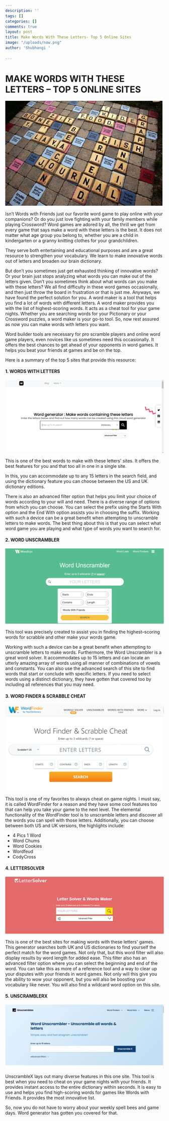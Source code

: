 ```yaml
---
description: ''
tags: []
categories: []
comments: true
layout: post
title: Make Words With These Letters- Top 5 Online Sites
image: "/uploads/now.png"
author: 'Shubhangi '

---
```

# **MAKE WORDS WITH THESE LETTERS – TOP 5 ONLINE SITES**

![](/uploads/lawn-scrabble_-a-game-you-can-make-then-play.jpg)

Isn’t Words with Friends just our favorite word game to play online with your companions? Or do you just love fighting with your family members while playing Crossword? Word games are adored by all, the thrill we get from every game that says make a word with these letters is the best. It does not matter what age group you belong to, whether you are a child in kindergarten or a granny knitting clothes for your grandchildren.

They serve both entertaining and educational purposes and are a great resource to strengthen your vocabulary. We learn to make innovative words out of letters and broaden our brain dictionary.

But don’t you sometimes just get exhausted thinking of innovative words? Or your brain just stops analyzing what words you can make out of the letters given. Don’t you sometimes think about what words can you make with these letters? We all find difficulty in these word games occasionally, and then just throw the board in frustration or that is just me. Anyways, we have found the perfect solution for you. A word maker is a tool that helps you find a lot of words with different letters. A word maker provides you with the list of highest-scoring words. It acts as a cheat tool for your game nights. Whether you are searching words for your Pictionary or your Crossword puzzles, a word maker is your go-to tool. So, now rest assured as now you can make words with letters you want.

Word builder tools are necessary for pro scramble players and online word game players, even novices like us sometimes need this occasionally. It offers the best chances to get ahead of your opponents in word games. It helps you beat your friends at games and be on the top.

Here is a summary of the top 5 sites that provide this resource:

#### **1. WORDS WITH LETTERS**

![](/uploads/ss2.png)

This is one of the best words to make with these letters' sites. It offers the best features for you and that too all in one in a single site.

In this, you can accommodate up to any 15 letters in the search field, and using the dictionary feature you can choose between the US and UK dictionary editions.

There is also an advanced filter option that helps you limit your choice of words according to your will and need. There is a diverse range of options from which you can choose. You can select the prefix using the Starts With option and the End With option assists you in choosing the suffix. Working with such a device can be a great benefit when attempting to unscramble letters to make words. The best thing about this is that you can select what word game you are playing and what type of words you want to search for.

#### **2. WORD UNSCRAMBLER**

![](/uploads/ss8.png)

This tool was precisely created to assist you in finding the highest–scoring words for scrabble and other make your words game.

Working with such a device can be a great benefit when attempting to unscramble letters to make words. Furthermore, the Word Unscrambler is a great word solver. It accommodates up to 15 letters and can locate an utterly amazing array of words using all manner of combinations of vowels and constants. You can also use the advanced search of this site to find words that start or conclude with specific letters. If you need to select words using a distinct dictionary, they have gotten that covered too by including all references that you may need.

#### **3. WORD FINDER & SCRABBLE CHEAT**

![](/uploads/ss9.png)

This tool is one of my favorites to always cheat on game nights. I must say, it is called WordFinder for a reason and they have some cool features too that can help you take your game to the next level. The elemental functionality of the WordFinder tool is to unscramble letters and discover all the words you can spell with those letters. Additionally, you can choose between both US and UK versions, the highlights include:

* 4 Pics 1 Word
* Word Chums
* Word Cookies
* Wordfeud
* CodyCross

#### **4. LETTERSOLVER**

![](/uploads/ss10-min.png)

This is one of the best sites for making words with these letters' games. This generator searches both UK and US dictionaries to find yourself the perfect match for the word games. Not only that, but this word filter will also display results by word length for added ease. This filter also has an advanced filter option where you can select the beginning and end of the word. You can take this as more of a reference tool and a way to clear up your disputes with your friends in word games. Not only will this give you the ability to wow your opponent, but you will also be boosting your vocabulary like never. You will also find a wildcard word option on this site.

#### **5. UNSCRAMBLERX**

![](/uploads/ss5.png)

UnscrambleX lays out many diverse features in this one site. This tool is best when you need to cheat on your game nights with your friends. It provides instant access to the entire dictionary within seconds. It is easy to use and helps you find high-scoring words for games like Words with Friends. It provides the most innovative list.

So, now you do not have to worry about your weekly spell bees and game days. Word generator has gotten you covered for that.